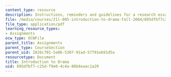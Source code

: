 ```yaml
---
content_type: resource
description: Instructions, reminders and guidelines for a research essay assignment.
file: /media/courses/21l-005-introduction-to-drama-fall-2004/895dfbf7c25df9e04c4a80b4eaac1a29_essay_assignmt.pdf
file_type: application/pdf
learning_resource_types:
- Assignments
ocw_type: OCWFile
parent_title: Assignments
parent_type: CourseSection
parent_uid: 2826c701-5a06-5307-91ad-57791eb91d5a
resourcetype: Document
title: Introduction to Drama
uid: 895dfbf7-c25d-f9e0-4c4a-80b4eaac1a29
---
```

